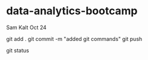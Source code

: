 # data-analytics-bootcamp
 
Sam Kalt Oct 24

git add .
git commit -m "added git commands"
git push

git status